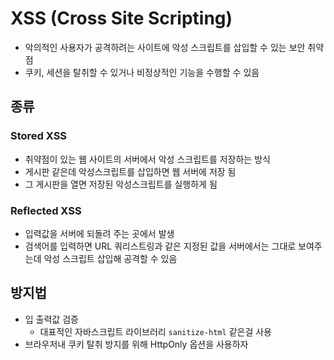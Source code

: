 # XSS (Cross Site Scripting)

- 악의적인 사용자가 공격하려는 사이트에 악성 스크립트를 삽입할 수 있는 보안 취약점
- 쿠키, 세션을 탈취할 수 있거나 비정상적인 기능을 수행할 수 있음

## 종류

### Stored XSS

- 취약점이 있는 웹 사이트의 서버에서 악성 스크립트를 저장하는 방식
- 게시판 같은데 악성스크립트를 삽입하면 웹 서버에 저장 됨
- 그 게시판을 열면 저장된 악성스크립트를 실행하게 됨

### Reflected XSS

- 입력값을 서버에 되돌려 주는 곳에서 발생
- 검색어를 입력하면 URL 쿼리스트링과 같은 지정된 값을 서버에서는 그대로 보여주는데 악성 스크립트 삽입해 공격할 수 있음

## 방지법

- 입 출력값 검증
  - 대표적인 자바스크립트 라이브러리 `sanitize-html` 같은걸 사용
- 브라우저내 쿠키 탈취 방지를 위해 HttpOnly 옵션을 사용하자
